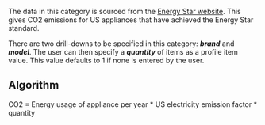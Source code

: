 The data in this category is sourced from the [Energy Star
website](http://www.energystar.gov/index.cfm?c=freezers.pr_freezers).
This gives CO2 emissions for US appliances that have achieved the Energy
Star standard.

There are two drill-downs to be specified in this category: ***brand***
and ***model***. The user can then specify a ***quantity*** of items as
a profile item value. This value defaults to 1 if none is entered by the
user.

## Algorithm

CO2 = Energy usage of appliance per year \* US electricity emission
factor \* quantity
